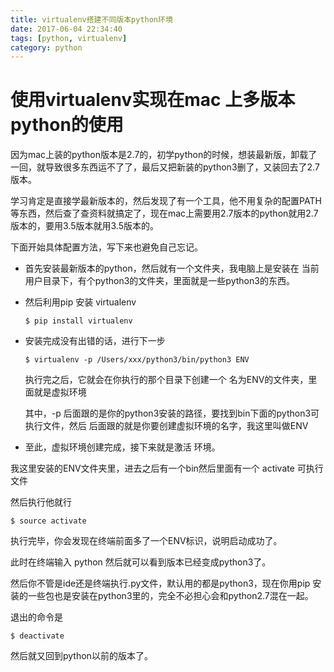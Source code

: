 ```yaml
---
title: virtualenv搭建不同版本python环境
date: 2017-06-04 22:34:40
tags: [python, virtualenv]
category: python
---
```


# 使用virtualenv实现在mac 上多版本python的使用

​      因为mac上装的python版本是2.7的，初学python的时候，想装最新版，卸载了一回，就导致很多东西运不了了，最后又把新装的python3删了，又装回去了2.7版本。

​	学习肯定是直接学最新版本的，然后发现了有一个工具，他不用复杂的配置PATH等东西，然后查了查资料就搞定了，现在mac上需要用2.7版本的python就用2.7版本的，要用3.5版本就用3.5版本的。



下面开始具体配置方法，写下来也避免自己忘记。

<!-- more -->



* 首先安装最新版本的python，然后就有一个文件夹，我电脑上是安装在 当前用户目录下，有个python3的文件夹，里面就是一些python3的东西。

* 然后利用pip 安装 virtualenv

  ~~~
  $ pip install virtualenv
  ~~~

* 安装完成没有出错的话，进行下一步

  ~~~
  $ virtualenv -p /Users/xxx/python3/bin/python3 ENV
  ~~~

  执行完之后，它就会在你执行的那个目录下创建一个 名为ENV的文件夹，里面就是虚拟环境

  其中，-p 后面跟的是你的python3安装的路径，要找到bin下面的python3可执行文件，然后 后面跟的就是你要创建虚拟环境的名字，我这里叫做ENV

* 至此，虚拟环境创建完成，接下来就是激活 环境。



 我这里安装的ENV文件夹里，进去之后有一个bin然后里面有一个 activate 可执行文件

然后执行他就行

~~~
$ source activate
~~~

执行完毕，你会发现在终端前面多了一个ENV标识，说明启动成功了。

此时在终端输入 python 然后就可以看到版本已经变成python3了。

然后你不管是ide还是终端执行.py文件，默认用的都是python3，现在你用pip 安装的一些包也是安装在python3里的，完全不必担心会和python2.7混在一起。

退出的命令是

~~~
$ deactivate
~~~

然后就又回到python以前的版本了。

